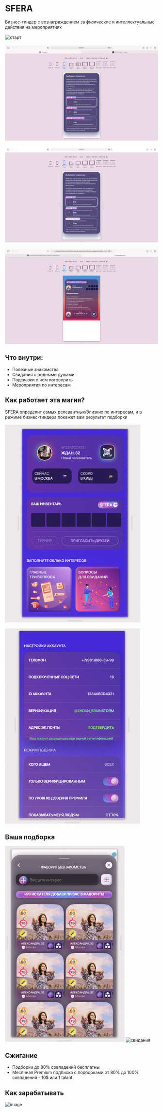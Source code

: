 # SFERA
Бизнес-тиндер с вознаграждением за физические и интеллектуальные действия на мероприятиях<br><br>
![старт](https://user-images.githubusercontent.com/84833039/132445158-168c7f00-70c9-444e-98c4-ac4b455e0159.png)<br><br>
![start7](start7_first_session/assets/images/installation_page1.png)<br><br>
![start7](start7_first_session/assets/images/installation_page3.png)<br><br>
![notifications](start7_first_session/assets/images/notification.png)

## Что внутри:
* Полезные знакомства
* Свидания с родными душами
* Подсказки о чем поговорить
* Мероприятия по интересам

## Как работает эта магия?
SFERA определит самых релевантных/близких по интересам, и в режиме бизнес-тиндера покажет вам результат подборки<br><br>
![account.gif](start7_first_session/assets/images/account.gif)<br><br>
![account_fields](start7_first_session/assets/images/account_text_fields.gif)

## Ваша подборка
![favourites](start7_first_session/assets/images/favorites_1.gif)
![свидания](https://user-images.githubusercontent.com/84833039/132447279-a314f89a-b468-4292-b2f3-7ecbde50f5ff.png)

## Сжигание
* Подборки до 80% совпадений бесплатны
* Месячная Premium подписка с подборками от 80% до 100% совпадений - 10$ или 1 talant

## Как зарабатывать 
![image](https://user-images.githubusercontent.com/84833039/132448145-c5b381e8-c332-4371-bc0a-8283eb395653.png)
















